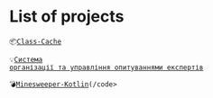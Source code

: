 # List of projects

<code>📦[Class-Cache](https://github.com/leagerxd/Class-Cache)</code>

<code>💡[Система організації та управління опитуваннями експертів](https://github.com/leagerxd/databases-course-work)</code>

<code>💣[Minesweeper-Kotlin](https://github.com/leagerxd/Minesweeper-Kotlin)(/code>

